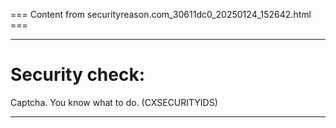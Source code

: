 === Content from securityreason.com_30611dc0_20250124_152642.html ===


---

# Security check:

Captcha. You know what to do. (CXSECURITYIDS)

---


